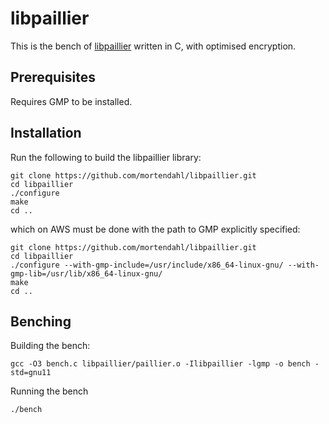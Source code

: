 # libpaillier

This is the bench of [libpaillier](http://acsc.cs.utexas.edu/libpaillier/) written in C, with optimised encryption.

## Prerequisites

Requires GMP to be installed.


## Installation

Run the following to build the libpaillier library:
```
git clone https://github.com/mortendahl/libpaillier.git
cd libpaillier
./configure
make
cd ..
```
which on AWS must be done with the path to GMP explicitly specified:
```
git clone https://github.com/mortendahl/libpaillier.git
cd libpaillier
./configure --with-gmp-include=/usr/include/x86_64-linux-gnu/ --with-gmp-lib=/usr/lib/x86_64-linux-gnu/
make
cd ..
```


## Benching

Building the bench:
```
gcc -O3 bench.c libpaillier/paillier.o -Ilibpaillier -lgmp -o bench -std=gnu11
```

Running the bench
```
./bench
```
